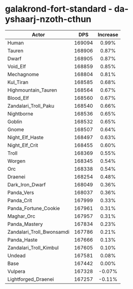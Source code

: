 # galakrond-fort-standard - da-yshaarj-nzoth-cthun
| Actor | DPS | Increase |
|---|:---:|:---:|
|Human|169094|0.99%|
|Tauren|168906|0.87%|
|Dwarf|168905|0.87%|
|Void_Elf|168859|0.85%|
|Mechagnome|168804|0.81%|
|Kul_Tiran|168585|0.68%|
|Highmountain_Tauren|168564|0.67%|
|Blood_Elf|168560|0.67%|
|Zandalari_Troll_Paku|168540|0.66%|
|Nightborne|168536|0.65%|
|Goblin|168532|0.65%|
|Gnome|168507|0.64%|
|Night_Elf_Haste|168497|0.63%|
|Night_Elf_Crit|168455|0.60%|
|Troll|168369|0.55%|
|Worgen|168345|0.54%|
|Orc|168338|0.54%|
|Draenei|168254|0.48%|
|Dark_Iron_Dwarf|168049|0.36%|
|Panda_Vers|168037|0.36%|
|Panda_Crit|167999|0.33%|
|Panda_Fortune_Cookie|167961|0.31%|
|Maghar_Orc|167957|0.31%|
|Panda_Mastery|167834|0.23%|
|Zandalari_Troll_Bwonsamdi|167786|0.21%|
|Panda_Haste|167666|0.13%|
|Zandalari_Troll_Kimbul|167605|0.10%|
|Undead|167581|0.08%|
|Base|167442|0.00%|
|Vulpera|167328|-0.07%|
|Lightforged_Draenei|167257|-0.11%|
